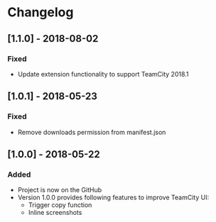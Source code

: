 # Changelog

## [1.1.0] - 2018-08-02
### Fixed
- Update extension functionality to support TeamCity 2018.1

## [1.0.1] - 2018-05-23
### Fixed
- Remove downloads permission from manifest.json

## [1.0.0] - 2018-05-22
### Added
- Project is now on the GitHub
- Version 1.0.0 provides following features to improve TeamCity UI:
  - Trigger copy function
  - Inline screenshots
